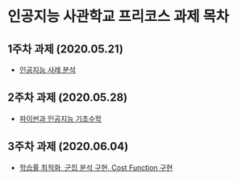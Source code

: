 # 인공지능 사관학교 프리코스 과제 목차

## 1주차 과제 (2020.05.21)
* [인공지능 사례 분석](1주차과제.ipynb)
## 2주차 과제 (2020.05.28)
* [파이썬과 인공지능 기초수학](2주차과제.ipynb)
## 3주차 과제 (2020.06.04)
* [학습률 최적화, 군집 분석 구현, Cost Function 구현](3주차_과제.ipynb)
